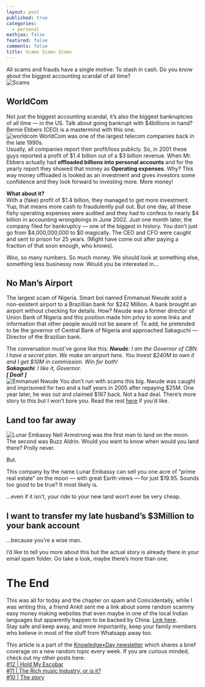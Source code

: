 ```yaml
---
layout: post
published: true
categories:
  - personal
mathjax: false
featured: false
comments: false
title: Scams Scams Scams
---
```

All scams and frauds have a single motive: To stash in cash. Do you know about the biggest accounting scandal of all time?  
![Scams]({{site.baseurl}}/https://miro.medium.com/max/590/1*XcKt_YQSUG7luvtR7wHUXA.jpeg)

## WorldCom

Not just the biggest accounting scandal, it’s also the biggest bankruptcies of all time — in the US. Talk about going bankrupt with $4billions in hand? Bernie Ebbers (CEO) is a mastermind with this one.  
![worldcom]({{site.baseurl}}/https://miro.medium.com/max/700/1*ShlnssYydl-E9-syfJkX8Q.jpeg)
WorldCom was one of the largest telecom companies back in the late 1990s.  
Usually, all companies report their profit/loss publicly. So, in 2001 these guys reported a profit of $1.4 billion out of a $3 billion revenue. When Mr. Ebbers actually had **offloaded billions into personal accounts** and for the yearly report they showed that money as **Operating expenses**. Why? This way money offloaded is looked as an investment and gives investors some confidence and they look forward to investing more. More money!  

**What about it?**  
With a (fake) profit of $1.4 billion, they managed to get more investment. Yup, that means more cash to fraudulently pull out. But one day, all these fishy operating expenses were audited and they had to confess to nearly $4 billion in accounting wrongdoings in June 2002. Just one month later, the company filed for bankruptcy — one of the biggest in history. You don’t just go from $4,000,000,000 to $0 magically. The CEO and CFO were caught and sent to prison for 25 years. (Might have come out after paying a fraction of that soon enough, who knows).  

Woo, so many numbers. So much money. We should look at something else, something less businessy now. Would you be interested in…  
  
## No Man’s Airport
The largest scam of Nigeria. Smart boi named Emmanuel Nwude sold a non-existent airport to a Brazillian bank for $242 Million. A bank brought an airport without checking for details. How?
Nwude was a former director of Union Bank of Nigeria and this position made him privy to some links and information that other people would not be aware of. To add, he pretended to be the governor of Central Bank of Nigeria and approached Sakaguchi — Director of the Brazilian bank.  

The conversation must've gone like this:
_**Nwude**: I am the Governor of CBN. I have a secret plan. We make an airport here. You Invest $240M to own it and I get $10M in commission. Win for both!  
**Sakaguchi**: I like it, Governor.  
  **[ Deal! ]**_  
![Emmanuel Nwude]({{site.baseurl}}/https://miro.medium.com/max/700/1*ZEELpQVDV4nkZuQ5AEDQxQ.jpeg)
You don’t run with scams this big. Nwude was caught and imprisoned for two and a half years in 2005 after repaying $25M. One year later, he was out and claimed $167 back. Not a bad deal. There’s more story to this but I won’t bore you. Read the rest [here](https://cutt.ly/Qpe2zyY) if you’d like.  

## Land too far away
![Lunar Embassy]({{site.baseurl}}/https://miro.medium.com/max/700/1*BNA9phgnlwkK6KGrIG609A.png)
Neil Armstrong was the first man to land on the moon. The second was Buzz Aldrin. Would you want to know when would you land there? Prolly never.  
  
But.  
  
This company by the name Lunar Embassy can sell you one acre of “prime real estate” on the moon — with great Earth views — for just $19.95. Sounds too good to be true? It most likely is.  

…even if it isn’t, your ride to your new land won’t ever be very cheap.  

## I want to transfer my late husband’s $3Million to your bank account
…because you’re a wise man.  
  
I’d like to tell you more about this but the actual story is already there in your email spam folder. Go take a look, maybe there’s more than one.  

# The End
This was all for today and the chapter on spam and Coincidentally, while I was writing this, a friend Ankit sent me a link about some random scammy easy money making websites that even maybe in one of the local Indian languages but apparently happen to be backed by China. [Link here](https://cutt.ly/7pe2XY4).  
Stay safe and keep away, and more importantly, keep your family members who believe in most of the stuff from Whatsapp away too.  
  
This article is a part of the [Knowledge•Day newsletter](https://linktr.ee/KnowledgeDay) which shares a brief coverage on a new random topic every week. If you are curious minded, check out my other posts here:    
[#12 | Hold My Escobar](https://linktr.ee/KnowledgeDay)  
[#11 | The Rich music Industry, or is it?](https://linktr.ee/KnowledgeDay)  
[#10 | The story](https://linktr.ee/KnowledgeDay)  